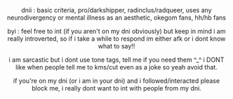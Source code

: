    <p align="center">
   dnii : basic criteria, pro/darkshipper, radinclus/radqueer,
      uses any neurodivergency or mental illness as an aesthetic,
      okegom fans, hh/hb fans
</p>

<p align="center">
   byi : feel free to int (if you aren't on my dni obviously) but keep in mind i am really introverted, 
  so if i take a while to respond im either afk or i dont know what to say!!
  </p>
  
<p align="center">
  i am sarcastic but i dont use tone tags, tell me if you need them ^_^
  i DONT like when people tell me to kms/cut even as a joke so yeah avoid that.
</p>

<p align="center">
if you're on my dni (or i am in your dni) and i followed/interacted please block me, i really dont want to int with people from my dni.
</p>
